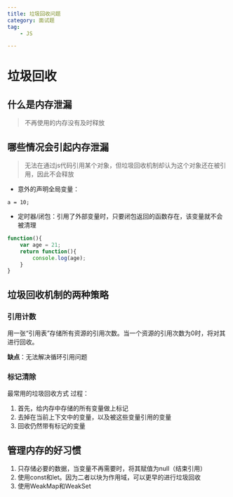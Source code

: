 ```yaml
---
title: 垃圾回收问题
category: 面试题
tag:
    - JS

---
```




# 垃圾回收

## 什么是内存泄漏

> 不再使用的内存没有及时释放



## 哪些情况会引起内存泄漏

> 无法在通过js代码引用某个对象，但垃圾回收机制却认为这个对象还在被引用，因此不会释放

- 意外的声明全局变量：

```
a = 10;
```

- 定时器/闭包：引用了外部变量时，只要闭包返回的函数存在，该变量就不会被清理

``` javascript
function(){
    var age = 21;
    return function(){
        console.log(age);
    }
}
```



## 垃圾回收机制的两种策略

### 引用计数

用一张“引用表”存储所有资源的引用次数。当一个资源的引用次数为0时，将对其进行回收。

**缺点**：无法解决循环引用问题

### 标记清除

最常用的垃圾回收方式
过程：

1. 首先，给内存中存储的所有变量做上标记
2. 去掉在当前上下文中的变量，以及被这些变量引用的变量
3. 回收仍然带有标记的变量



## 管理内存的好习惯

1. 只存储必要的数据，当变量不再需要时，将其赋值为null（结束引用）
2. 使用const和let。因为二者以块为作用域，可以更早的进行垃圾回收
3. 使用WeakMap和WeakSet

